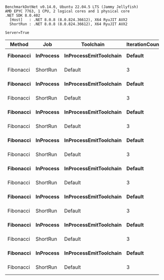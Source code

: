 ```

BenchmarkDotNet v0.14.0, Ubuntu 22.04.5 LTS (Jammy Jellyfish)
AMD EPYC 7763, 1 CPU, 2 logical cores and 1 physical core
.NET SDK 8.0.402
  [Host]   : .NET 8.0.8 (8.0.824.36612), X64 RyuJIT AVX2
  ShortRun : .NET 8.0.8 (8.0.824.36612), X64 RyuJIT AVX2

Server=True  

```
| Method    | Job       | Toolchain              | IterationCount | LaunchCount | WarmupCount | Count | Mean      | Error     | StdDev   | Min       | Max       | Q1        | Q3        | Median    | Gen0   | Allocated |
|---------- |---------- |----------------------- |--------------- |------------ |------------ |------ |----------:|----------:|---------:|----------:|----------:|----------:|----------:|----------:|-------:|----------:|
| **Fibonacci** | **InProcess** | **InProcessEmitToolchain** | **Default**        | **Default**     | **Default**     | **1**     |  **49.75 ns** |  **0.469 ns** | **0.416 ns** |  **49.19 ns** |  **50.39 ns** |  **49.42 ns** |  **50.01 ns** |  **49.69 ns** | **0.0015** |     **128 B** |
| Fibonacci | ShortRun  | Default                | 3              | 1           | 3           | 1     |  50.71 ns | 10.890 ns | 0.597 ns |  50.07 ns |  51.25 ns |  50.44 ns |  51.03 ns |  50.81 ns | 0.0004 |     128 B |
| **Fibonacci** | **InProcess** | **InProcessEmitToolchain** | **Default**        | **Default**     | **Default**     | **2**     |  **81.38 ns** |  **0.510 ns** | **0.452 ns** |  **80.57 ns** |  **82.12 ns** |  **81.05 ns** |  **81.74 ns** |  **81.33 ns** | **0.0019** |     **168 B** |
| Fibonacci | ShortRun  | Default                | 3              | 1           | 3           | 2     |  71.35 ns | 18.665 ns | 1.023 ns |  70.62 ns |  72.52 ns |  70.77 ns |  71.72 ns |  70.92 ns | 0.0005 |     168 B |
| **Fibonacci** | **InProcess** | **InProcessEmitToolchain** | **Default**        | **Default**     | **Default**     | **3**     |  **90.76 ns** |  **0.513 ns** | **0.401 ns** |  **89.93 ns** |  **91.31 ns** |  **90.47 ns** |  **91.05 ns** |  **90.87 ns** | **0.0019** |     **168 B** |
| Fibonacci | ShortRun  | Default                | 3              | 1           | 3           | 3     |  75.37 ns | 13.193 ns | 0.723 ns |  74.54 ns |  75.87 ns |  75.12 ns |  75.79 ns |  75.70 ns | 0.0005 |     168 B |
| **Fibonacci** | **InProcess** | **InProcessEmitToolchain** | **Default**        | **Default**     | **Default**     | **5**     | **128.21 ns** |  **0.468 ns** | **0.415 ns** | **127.54 ns** | **128.84 ns** | **127.87 ns** | **128.50 ns** | **128.23 ns** | **0.0026** |     **224 B** |
| Fibonacci | ShortRun  | Default                | 3              | 1           | 3           | 5     | 108.90 ns |  1.346 ns | 0.074 ns | 108.82 ns | 108.96 ns | 108.88 ns | 108.95 ns | 108.93 ns | 0.0006 |     224 B |
| **Fibonacci** | **InProcess** | **InProcessEmitToolchain** | **Default**        | **Default**     | **Default**     | **8**     | **157.35 ns** |  **0.748 ns** | **0.663 ns** | **156.26 ns** | **158.32 ns** | **156.77 ns** | **157.78 ns** | **157.41 ns** | **0.0026** |     **224 B** |
| Fibonacci | ShortRun  | Default                | 3              | 1           | 3           | 8     | 126.12 ns | 35.558 ns | 1.949 ns | 124.42 ns | 128.25 ns | 125.05 ns | 126.96 ns | 125.68 ns | 0.0005 |     224 B |
| **Fibonacci** | **InProcess** | **InProcessEmitToolchain** | **Default**        | **Default**     | **Default**     | **13**    | **233.81 ns** |  **0.805 ns** | **0.672 ns** | **232.83 ns** | **234.71 ns** | **233.25 ns** | **234.27 ns** | **233.67 ns** | **0.0036** |     **312 B** |
| Fibonacci | ShortRun  | Default                | 3              | 1           | 3           | 13    | 188.52 ns |  4.507 ns | 0.247 ns | 188.24 ns | 188.71 ns | 188.43 ns | 188.66 ns | 188.62 ns | 0.0007 |     312 B |
| **Fibonacci** | **InProcess** | **InProcessEmitToolchain** | **Default**        | **Default**     | **Default**     | **21**    | **340.02 ns** |  **2.598 ns** | **2.303 ns** | **334.96 ns** | **344.91 ns** | **338.89 ns** | **341.12 ns** | **339.86 ns** | **0.0052** |     **464 B** |
| Fibonacci | ShortRun  | Default                | 3              | 1           | 3           | 21    | 249.88 ns | 35.006 ns | 1.919 ns | 248.60 ns | 252.09 ns | 248.78 ns | 250.53 ns | 248.96 ns | 0.0010 |     464 B |
| **Fibonacci** | **InProcess** | **InProcessEmitToolchain** | **Default**        | **Default**     | **Default**     | **34**    | **512.51 ns** |  **3.242 ns** | **3.032 ns** | **507.75 ns** | **516.70 ns** | **510.11 ns** | **515.43 ns** | **512.12 ns** | **0.0086** |     **744 B** |
| Fibonacci | ShortRun  | Default                | 3              | 1           | 3           | 34    | 363.13 ns | 46.359 ns | 2.541 ns | 361.42 ns | 366.05 ns | 361.67 ns | 363.98 ns | 361.91 ns | 0.0019 |     744 B |
